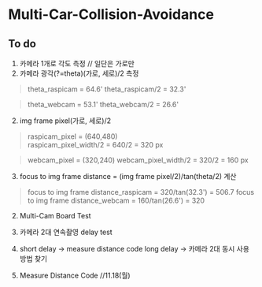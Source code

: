 # Multi-Car-Collision-Avoidance


## To do

1. 카메라 1개로 각도 측정 // 일단은 가로만
  1. 카메라 광각(?=theta)(가로, 세로)/2 측정
  >theta_raspicam = 64.6'
  >theta_raspicam/2 = 32.3'
  
  >theta_webcam = 53.1'
  >theta_webcam/2 = 26.6'
  
  2. img frame pixel(가로, 세로)/2 
  >raspicam_pixel = (640,480)  
  >raspicam_pixel_width/2 = 640/2 = 320 px
  
  >webcam_pixel = (320,240)
  >webcam_pixel_width/2 = 320/2 = 160 px
  
  3. focus to img frame distance = (img frame pixel/2)/tan(theta/2) 계산
  >focus to img frame distance_raspicam = 320/tan(32.3') = 506.7
  >focus to img frame distance_webcam = 160/tan(26.6') = 320

2. Multi-Cam Board Test

  1. 카메라 2대 연속촬영 delay test
  2. short delay -> measure distance code
       long delay -> 카메라 2대 동시 사용 방법 찾기
       
3. Measure Distance Code
  //11.18(월) 

